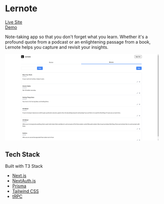 # Lernote

<a href="https://note-taking-app-delta.vercel.app/"> Live Site </a><br/>
<a href="https://www.youtube.com/watch?v=a0BeRnAGPDo"> Demo </a>

Note-taking app so that you don't forget what you learn. Whether it's a profound quote from a podcast or an enlightening passage from a book, Lernote helps you capture and revisit your insights.

<img src="public/lernote.png" width="960"><br/>

## Tech Stack

Built with T3 Stack
- [Next.js](https://nextjs.org)
- [NextAuth.js](https://next-auth.js.org)
- [Prisma](https://prisma.io)
- [Tailwind CSS](https://tailwindcss.com)
- [tRPC](https://trpc.io)
